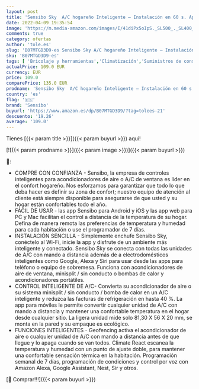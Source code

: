 ```yaml
---
layout: post
title: 'Sensibo Sky  A/C hogareño Inteligente – Instalación en 60 s. App de eficiencia energética - ON/Off autom. WiFi  Google  Alexa y Siri.  Blanco '
date: 2022-04-09 19:35:54
image: 'https://m.media-amazon.com/images/I/41diPx5oIpS._SL500_._SL400_.jpg'
comments: true
category: ofertas
author: 'tole.es'
slug: 'B07MTGD3D9-es Sensibo Sky A/C hogareño Inteligente – Instalación en 60...'
sku: 'B07MTGD3D9-es'
tags: [ 'Bricolaje y herramientas','Climatización','Suministros de construcción','Termostatos','Termostatos y accesorios','alexa','sensibo', ]
actualPrice: 109.0 EUR
currency: EUR
price: 109.0
comparePrice: 135.0 EUR
prodname: 'Sensibo Sky  A/C hogareño Inteligente – Instalación en 60 s. App de eficiencia energética - ON/Off autom. WiFi  Google  Alexa y Siri.  Blanco '
country: 'es'
flag: '🇪🇸'
brand: 'Sensibo'
buyurl: 'https://www.amazon.es/dp/B07MTGD3D9/?tag=tolees-21'
descuento: '19.26'
average: '109.0'
---
```


Tienes [{{< param title >}}]({{< param buyurl >}}) aqui!

[![{{< param prodname >}}]({{< param image >}})]({{< param buyurl >}})

🔎:

- COMPRE CON CONFIANZA - Sensibo, la empresa de controles inteligentes para acondicionadores de aire o A/C de ventana es líder en el confort hogareño. Nos esforzamos para garantizar que todo lo que deba hacer es definir su zona de confort; nuestro equipo de atención al cliente está siempre disponible para asegurarse de que usted y su hogar están confortables todo el año.
- FÁCIL DE USAR - las app Sensibo para Android y iOS y las app web para PC y Mac facilitan el control a distancia de la temperatura de su hogar. Defina de manera remota las preferencias de temperatura y humedad para cada habitación o use el programador de 7 días.
- INSTALACIÓN SENCILLA - Simplemente enchufe Sensibo Sky, conéctelo al Wi-Fi, inicie la app y disfrute de un ambiente más inteligente y conectado. Sensibo Sky se conecta con todas las unidades de A/C con mando a distancia además de a electrodomésticos inteligentes como Google, Alexa y Siri para usar desde las apps para teléfono o equipo de sobremesa. Funciona con acondicionadores de aire de ventana, minisplit / sin conducto o bombas de calor y acondicionadores portátiles.
- CONTROL INTELIGENTE DE A/C- Convierta su acondicionador de aire o su sistema minisplit / sin conducto / bomba de calor en un A/C inteligente y reduzca las facturas de refrigeración en hasta 40 %. La app para móviles le permite convertir cualquier unidad de A/C con mando a distancia y mantener una confortable temperatura en el hogar desde cualquier sitio. La ligera unidad mide solo 81,30 X 56 X 20 mm, se monta en la pared y su empaque es ecológico.
- FUNCIONES INTELIGENTES - Geofencing activa el acondicionador de aire o cualquier unidad de A/C con mando a distancia antes de que llegue y lo apaga cuando se van todos. Climate React escanea la temperatura y humedad con un punto de ajuste doble, para mantener una confortable sensación térmica en la habitación. Programación semanal de 7 días, programación de condiciones y control por voz con Amazon Alexa, Google Assistant, Nest, Sir y otros.

[🛒 Comprar!!!]({{< param buyurl >}})
